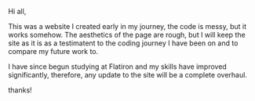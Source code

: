 Hi all,

This was a website I created early in my journey, the code is messy, but it works somehow. 
The aesthetics of the page are rough, but I will keep the site as it is as a testimatent to the coding journey I have been on and to compare my future work to.

I have since begun studying at Flatiron and my skills have improved significantly, therefore, any update to the site will be a complete overhaul.

thanks!